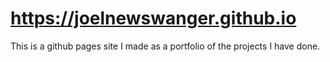 # https://joelnewswanger.github.io

This is a github pages site I made as a portfolio of the projects I have done.
